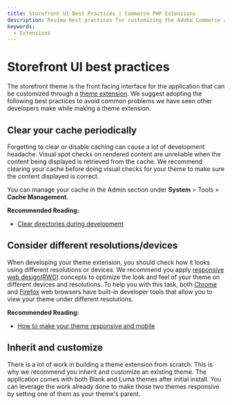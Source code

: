 ```yaml
---
title: Storefront UI Best Practices | Commerce PHP Extensions
description: Review best practices for customizing the Adobe Commerce and Magento Open Source storefront user interface with extensions.
keywords:
  - Extensions
---
```


# Storefront UI best practices

The storefront theme is the front facing interface for the application that can be customized through a [theme extension](https://developer.adobe.com/commerce/frontend-core/guide/themes/). We suggest adopting the following best practices to avoid common problems we have seen other developers make while making a theme extension.

## Clear your cache periodically

Forgetting to clear or disable caching can cause a lot of development headache. Visual spot checks on rendered content are unreliable when the content being displayed is retrieved from the cache. We recommend clearing your cache before doing visual checks for your theme to make sure the content displayed is correct.

You can manage your cache in the Admin section under **System** > Tools > **Cache Management**.

**Recommended Reading:**

*  [Clear directories during development](/development/components/clear-directories/)

## Consider different resolutions/devices

When developing your theme extension, you should check how it looks using different resolutions or devices. We recommend you apply [responsive web design(RWD)](https://en.wikipedia.org/wiki/Responsive_web_design) concepts to optimize the look and feel of your theme on different devices and resolutions. To help you with this task, both [Chrome](https://developer.chrome.com/devtools) and [Firefox](https://developer.mozilla.org/en-US/docs/Tools) web browsers have built-in developer tools that allow you to view your theme under different resolutions.

**Recommended Reading:**

*  [How to make your theme responsive and mobile](https://developer.adobe.com/commerce/frontend-core/guide/responsive-design/)

## Inherit and customize

There is a lot of work in building a theme extension from scratch. This is why we recommend you inherit and customize an existing theme. The application comes with both Blank and Luma themes after initial install. You can leverage the work already done to make those two themes responsive by setting one of them as your theme's parent.
